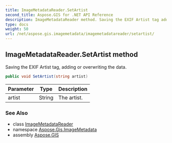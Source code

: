 ```yaml
---
title: ImageMetadataReader.SetArtist
second_title: Aspose.GIS for .NET API Reference
description: ImageMetadataReader method. Saving the EXIF Artist tag adding or overwriting the data
type: docs
weight: 50
url: /net/aspose.gis.imagemetadata/imagemetadatareader/setartist/
---
```

## ImageMetadataReader.SetArtist method

Saving the EXIF Artist tag, adding or overwriting the data.

```csharp
public void SetArtist(string artist)
```

| Parameter | Type | Description |
| --- | --- | --- |
| artist | String | The artist. |

### See Also

* class [ImageMetadataReader](../)
* namespace [Aspose.Gis.ImageMetadata](../../imagemetadatareader/)
* assembly [Aspose.GIS](../../../)


